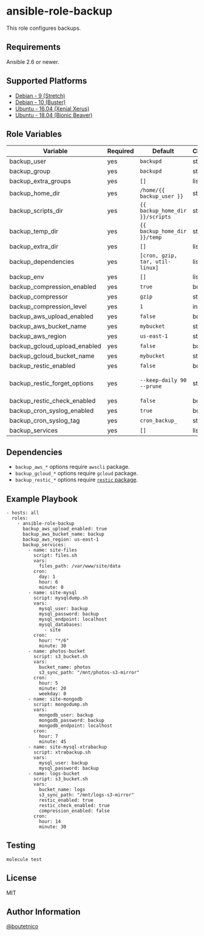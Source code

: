 ansible-role-backup
===================

This role configures backups.

Requirements
------------

Ansible 2.6 or newer.

Supported Platforms
-------------------

- [Debian - 9 (Stretch)](https://wiki.debian.org/DebianStretch)
- [Debian - 10 (Buster)](https://wiki.debian.org/DebianBuster)
- [Ubuntu - 16.04 (Xenial Xerus)](http://releases.ubuntu.com/16.04/)
- [Ubuntu - 18.04 (Bionic Beaver)](http://releases.ubuntu.com/18.04/)

Role Variables
--------------

| Variable                     | Required | Default                         | Choices   | Comments                                    |
|------------------------------|----------|---------------------------------|-----------|---------------------------------------------|
| backup_user                  | yes      | `backupd`                       | string    | User who runs backup scripts                |
| backup_group                 | yes      | `backupd`                       | string    |                                             |
| backup_extra_groups          | yes      | `[]`                            | list      | Add `backup_user` to additional groups      |
| backup_home_dir              | yes      | `/home/{{ backup_user }}`       | string    |                                             |
| backup_scripts_dir           | yes      | `{{ backup_home_dir }}/scripts` | string    |                                             |
| backup_temp_dir              | yes      | `{{ backup_home_dir }}/temp`    | string    |                                             |
| backup_extra_dir             | yes      | `[]`                            | list      | Create additional directories if needed     |
| backup_dependencies          | yes      | `[cron, gzip, tar, util-linux]` | list      |                                             |
| backup_env                   | yes      | `[]`                            | list      |                                             |
| backup_compression_enabled   | yes      | `true`                          | bool      |                                             |
| backup_compressor            | yes      | `gzip`                          | string    |                                             |
| backup_compression_level     | yes      | `1`                             | int       |                                             |
| backup_aws_upload_enabled    | yes      | `false`                         | bool      |                                             |
| backup_aws_bucket_name       | yes      | `mybucket`                      | string    |                                             |
| backup_aws_region            | yes      | `us-east-1`                     | string    |                                             |
| backup_gcloud_upload_enabled | yes      | `false`                         | bool      |                                             |
| backup_gcloud_bucket_name    | yes      | `mybucket`                      | string    |                                             |
| backup_restic_enabled        | yes      | `false`                         | bool      |                                             |
| backup_restic_forget_options | yes      | `--keep-daily 90 --prune`       | string    | See (all options)[https://restic.readthedocs.io/en/latest/060_forget.html#removing-snapshots-according-to-a-policy]. |
| backup_restic_check_enabled  | yes      | `false`                         | bool      |                                             |
| backup_cron_syslog_enabled   | yes      | `true`                          | bool      | Log script output to syslog                 |
| backup_cron_syslog_tag       | yes      | `cron_backup_`                  | string    |                                             |
| backup_services              | yes      | `[]`                            | list      | Scripts to install. See `defaults/main.yml` |

Dependencies
------------

- `backup_aws_*` options require `awscli` package.
- `backup_gcloud_*` options require `gcloud` package.
- `backup_restic_*` options require [`restic` package](https://github.com/boutetnico/ansible-role-restic).

Example Playbook
----------------

    - hosts: all
      roles:
        - ansible-role-backup
          backup_aws_upload_enabled: true
          backup_aws_bucket_name: backup
          backup_aws_region: us-east-1
          backup_services:
            - name: site-files
              script: files.sh
              vars:
                files_path: /var/www/site/data
              cron:
                day: 1
                hour: 6
                minute: 0
            - name: site-mysql
              script: mysqldump.sh
              vars:
                mysql_user: backup
                mysql_password: backup
                mysql_endpoint: localhost
                mysql_databases:
                  - site
              cron:
                hour: "*/6"
                minute: 30
            - name: photos-bucket
              script: s3_bucket.sh
              vars:
                bucket_name: photos
                s3_sync_path: "/mnt/photos-s3-mirror"
              cron:
                hour: 5
                minute: 20
                weekday: 0
            - name: site-mongodb
              script: mongodump.sh
              vars:
                mongodb_user: backup
                mongodb_password: backup
                mongodb_endpoint: localhost
              cron:
                hour: 7
                minute: 45
            - name: site-mysql-xtrabackup
              script: xtrabackup.sh
              vars:
                mysql_user: backup
                mysql_password: backup
            - name: logs-bucket
              script: s3_bucket.sh
              vars:
                bucket_name: logs
                s3_sync_path: "/mnt/logs-s3-mirror"
                restic_enabled: true
                restic_check_enabled: true
                compression_enabled: false
              cron:
                hour: 14
                minute: 30

Testing
-------

    molecule test

License
-------

MIT

Author Information
------------------

[@boutetnico](https://github.com/boutetnico)
